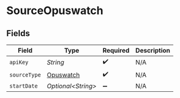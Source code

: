 # SourceOpuswatch


## Fields

| Field                                         | Type                                          | Required                                      | Description                                   |
| --------------------------------------------- | --------------------------------------------- | --------------------------------------------- | --------------------------------------------- |
| `apiKey`                                      | *String*                                      | :heavy_check_mark:                            | N/A                                           |
| `sourceType`                                  | [Opuswatch](../../models/shared/Opuswatch.md) | :heavy_check_mark:                            | N/A                                           |
| `startDate`                                   | *Optional\<String>*                           | :heavy_minus_sign:                            | N/A                                           |
